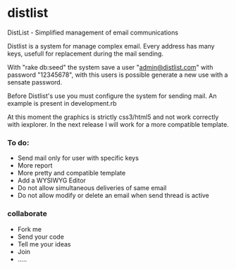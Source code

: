 distlist
========

DistList - Simplified management of email communications

Distlist is a system for manage complex email.  Every address has many keys, usefull for replacement during the mail sending.

With "rake db:seed" the system save a user "admin@distlist.com" with password "12345678", with this users is possible generate a 
new use with a sensate password.

Before Distlist's use you must configure the system for sending mail. An example is present in development.rb

At this moment the graphics is strictly css3/html5 and not work correctly with iexplorer. In the next release I will work for  a more compatible template.

### To do:

* Send mail only for user with specific keys
* More report
* More pretty and compatible template
* Add a WYSIWYG Editor
* Do not allow simultaneous deliveries of same email
* Do not allow modify or delete an email when send thread is active

### collaborate

* Fork me
* Send your code
* Tell me your ideas
* Join
* .....
